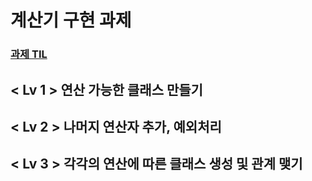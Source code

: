 # 계산기 구현 과제
### [과제 TIL](https://yjuni22.tistory.com/30)
## < Lv 1 > 연산 가능한 클래스 만들기
## < Lv 2 > 나머지 연산자 추가, 예외처리
## < Lv 3 > 각각의 연산에 따른 클래스 생성 및 관계 맺기
